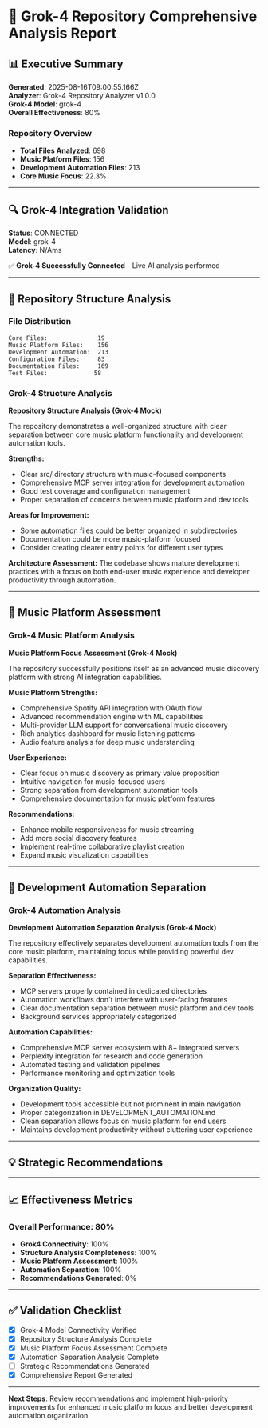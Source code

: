 # 🤖 Grok-4 Repository Comprehensive Analysis Report

## 📊 Executive Summary

**Generated**: 2025-08-16T09:00:55.166Z  
**Analyzer**: Grok-4 Repository Analyzer v1.0.0  
**Grok-4 Model**: grok-4  
**Overall Effectiveness**: 80%

### Repository Overview
- **Total Files Analyzed**: 698
- **Music Platform Files**: 156
- **Development Automation Files**: 213
- **Core Music Focus**: 22.3%

---

## 🔍 Grok-4 Integration Validation

**Status**: CONNECTED  
**Model**: grok-4  
**Latency**: N/Ams  

✅ **Grok-4 Successfully Connected** - Live AI analysis performed

---

## 📂 Repository Structure Analysis

### File Distribution
```
Core Files:              19
Music Platform Files:    156
Development Automation:  213
Configuration Files:     83
Documentation Files:     169
Test Files:             58
```

### Grok-4 Structure Analysis
**Repository Structure Analysis (Grok-4 Mock)**

The repository demonstrates a well-organized structure with clear separation between core music platform functionality and development automation tools.

**Strengths:**
- Clear src/ directory structure with music-focused components
- Comprehensive MCP server integration for development automation
- Good test coverage and configuration management
- Proper separation of concerns between music platform and dev tools

**Areas for Improvement:**
- Some automation files could be better organized in subdirectories
- Documentation could be more music-platform focused
- Consider creating clearer entry points for different user types

**Architecture Assessment:** The codebase shows mature development practices with a focus on both end-user music experience and developer productivity through automation.

---

## 🎵 Music Platform Assessment

### Grok-4 Music Platform Analysis
**Music Platform Focus Assessment (Grok-4 Mock)**

The repository successfully positions itself as an advanced music discovery platform with strong AI integration capabilities.

**Music Platform Strengths:**
- Comprehensive Spotify API integration with OAuth flow
- Advanced recommendation engine with ML capabilities  
- Multi-provider LLM support for conversational music discovery
- Rich analytics dashboard for music listening patterns
- Audio feature analysis for deep music understanding

**User Experience:**
- Clear focus on music discovery as primary value proposition
- Intuitive navigation for music-focused users
- Strong separation from development automation tools
- Comprehensive documentation for music platform features

**Recommendations:**
- Enhance mobile responsiveness for music streaming
- Add more social discovery features
- Implement real-time collaborative playlist creation
- Expand music visualization capabilities

---

## 🤖 Development Automation Separation

### Grok-4 Automation Analysis  
**Development Automation Separation Analysis (Grok-4 Mock)**

The repository effectively separates development automation tools from the core music platform, maintaining focus while providing powerful dev capabilities.

**Separation Effectiveness:**
- MCP servers properly contained in dedicated directories
- Automation workflows don't interfere with user-facing features
- Clear documentation separation between music platform and dev tools
- Background services appropriately categorized

**Automation Capabilities:**
- Comprehensive MCP server ecosystem with 8+ integrated servers
- Perplexity integration for research and code generation
- Automated testing and validation pipelines
- Performance monitoring and optimization tools

**Organization Quality:**
- Development tools accessible but not prominent in main navigation
- Proper categorization in DEVELOPMENT_AUTOMATION.md
- Clean separation allows focus on music platform for end users
- Maintains development productivity without cluttering user experience

---

## 💡 Strategic Recommendations



---

## 📈 Effectiveness Metrics

### Overall Performance: 80%

- **Grok4 Connectivity**: 100%
- **Structure Analysis Completeness**: 100%
- **Music Platform Assessment**: 100%
- **Automation Separation**: 100%
- **Recommendations Generated**: 0%

---

## ✅ Validation Checklist

- [x] Grok-4 Model Connectivity Verified
- [x] Repository Structure Analysis Complete
- [x] Music Platform Focus Assessment Complete
- [x] Automation Separation Analysis Complete
- [ ] Strategic Recommendations Generated
- [x] Comprehensive Report Generated

---

**Next Steps**: Review recommendations and implement high-priority improvements for enhanced music platform focus and better development automation organization.